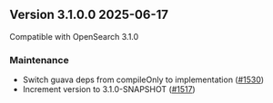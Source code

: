 ## Version 3.1.0.0 2025-06-17

Compatible with OpenSearch 3.1.0

### Maintenance
* Switch guava deps from compileOnly to implementation ([#1530](https://github.com/opensearch-project/security-analytics/pull/1530))
* Increment version to 3.1.0-SNAPSHOT ([#1517](https://github.com/opensearch-project/security-analytics/pull/1517))
